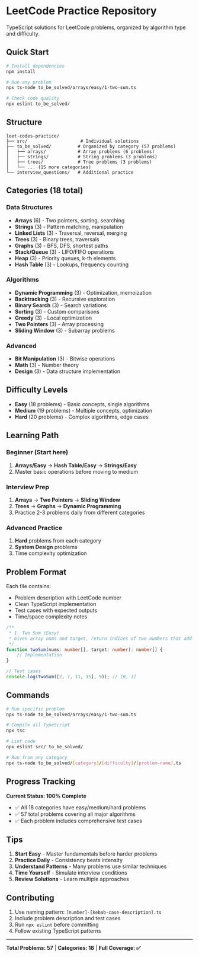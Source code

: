 # LeetCode Practice Repository

TypeScript solutions for LeetCode problems, organized by algorithm type and difficulty.

## Quick Start

```bash
# Install dependencies
npm install

# Run any problem
npx ts-node to_be_solved/arrays/easy/1-two-sum.ts

# Check code quality
npx eslint to_be_solved/
```

## Structure

```
leet-codes-practice/
├── src/                    # Individual solutions
├── to_be_solved/          # Organized by category (57 problems)
│   ├── arrays/            # Array problems (6 problems)
│   ├── strings/           # String problems (3 problems)
│   ├── trees/             # Tree problems (3 problems)
│   └── ... (15 more categories)
└── interview_questions/   # Additional practice
```

## Categories (18 total)

### Data Structures
- **Arrays** (6) - Two pointers, sorting, searching
- **Strings** (3) - Pattern matching, manipulation
- **Linked Lists** (3) - Traversal, reversal, merging
- **Trees** (3) - Binary trees, traversals
- **Graphs** (3) - BFS, DFS, shortest paths
- **Stack/Queue** (3) - LIFO/FIFO operations
- **Heap** (3) - Priority queues, k-th elements
- **Hash Table** (3) - Lookups, frequency counting

### Algorithms
- **Dynamic Programming** (3) - Optimization, memoization
- **Backtracking** (3) - Recursive exploration
- **Binary Search** (3) - Search variations
- **Sorting** (3) - Custom comparisons
- **Greedy** (3) - Local optimization
- **Two Pointers** (3) - Array processing
- **Sliding Window** (3) - Subarray problems

### Advanced
- **Bit Manipulation** (3) - Bitwise operations
- **Math** (3) - Number theory
- **Design** (3) - Data structure implementation

## Difficulty Levels

- **Easy** (18 problems) - Basic concepts, single algorithms
- **Medium** (19 problems) - Multiple concepts, optimization
- **Hard** (20 problems) - Complex algorithms, edge cases

## Learning Path

### Beginner (Start here)
1. **Arrays/Easy** → **Hash Table/Easy** → **Strings/Easy**
2. Master basic operations before moving to medium

### Interview Prep
1. **Arrays** → **Two Pointers** → **Sliding Window**
2. **Trees** → **Graphs** → **Dynamic Programming**
3. Practice 2-3 problems daily from different categories

### Advanced Practice
1. **Hard** problems from each category
2. **System Design** problems
3. Time complexity optimization

## Problem Format

Each file contains:
- Problem description with LeetCode number
- Clean TypeScript implementation
- Test cases with expected outputs
- Time/space complexity notes

```typescript
/**
 * 1. Two Sum (Easy)
 * Given array nums and target, return indices of two numbers that add up to target.
 */
function twoSum(nums: number[], target: number): number[] {
    // Implementation
}

// Test cases
console.log(twoSum([2, 7, 11, 15], 9)); // [0, 1]
```

## Commands

```bash
# Run specific problem
npx ts-node to_be_solved/arrays/easy/1-two-sum.ts

# Compile all TypeScript
npx tsc

# Lint code
npx eslint src/ to_be_solved/

# Run from any category
npx ts-node to_be_solved/[category]/[difficulty]/[problem-name].ts
```

## Progress Tracking

**Current Status: 100% Complete**
- ✅ All 18 categories have easy/medium/hard problems
- ✅ 57 total problems covering all major algorithms
- ✅ Each problem includes comprehensive test cases

## Tips

1. **Start Easy** - Master fundamentals before harder problems
2. **Practice Daily** - Consistency beats intensity
3. **Understand Patterns** - Many problems use similar techniques
4. **Time Yourself** - Simulate interview conditions
5. **Review Solutions** - Learn multiple approaches

## Contributing

1. Use naming pattern: `[number]-[kebab-case-description].ts`
2. Include problem description and test cases
3. Run `npx eslint` before committing
4. Follow existing TypeScript patterns

---

**Total Problems: 57** | **Categories: 18** | **Full Coverage: ✅**
